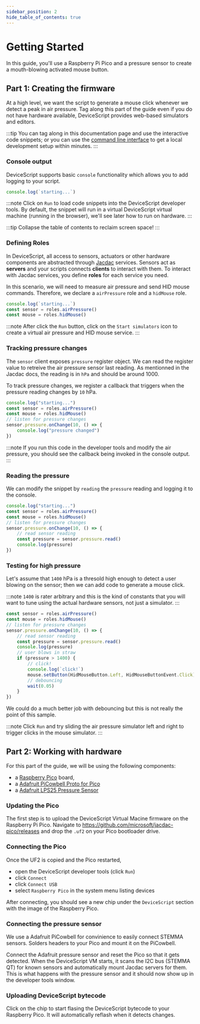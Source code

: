```yaml
---
sidebar_position: 2
hide_table_of_contents: true
---
```


# Getting Started

In this guide, you'll use a Raspberry Pi Pico and a pressure sensor to create a mouth-blowing activated mouse button.

## Part 1: Creating the firmware

At a high level, we want the script to generate a mouse click whenever we detect a peak in air pressure.
Tag along this part of the guide even if you do not have hardware available, DeviceScript provides web-based simulators and editors.

:::tip
You can tag along in this documentation page and use the interactive code snippets; or you can use the [command line interface](/dev/cli) to get a local development setup within minutes.
:::

### Console output

DeviceScript supports basic `console` functionality
which allows you to add logging to your script.

```ts
console.log(`starting...`)
```

:::note
Click on `Run` to load code snippets into the DeviceScript
developer tools.
By default, the snippet will run in a virtual DeviceScript virtual machine (running in the browser), we'll see later how to run on hardware.
:::

:::tip
Collapse the table of contents to reclaim screen space!
:::

### Defining Roles

In DeviceScript, all access to sensors, actuators or other hardware components are abstracted through [Jacdac](https://aka.ms/jacdac) services. Sensors act as **servers** and your scripts connects **clients** to interact with them.
To interact with Jacdac services, you define **roles** for each service you need.

In this scenario, we will need to measure air pressure and send HID mouse commands. Therefore, we declare a `airPressure` role and a `hidMouse` role.

```ts
console.log(`starting...`)
const sensor = roles.airPressure()
const mouse = roles.hidMouse()
```

:::note
After click the `Run` button, click on the
`Start simulators` icon to create a virtual air pressure
and HID mouse service.
:::

### Tracking pressure changes

The `sensor` client exposes `pressure` register object.
We can read the register value to retreive the air pressure
sensor last reading. As mentionned in the Jacdac docs,
the reading is in `hPa` and should be around 1000.

To track pressure changes, we register a callback that triggers when the pressure reading changes by `10` hPa.

```ts
console.log("starting...")
const sensor = roles.airPressure()
const mouse = roles.hidMouse()
// listen for pressure changes
sensor.pressure.onChange(10, () => {
    console.log("pressure changed")
})
```

:::note
If you run this code in the developer tools and modify
the air pressure, you should see the callback being invoked
in the console output.
:::

### Reading the pressure

We can modify the snippet by `reading` the `pressure` reading
and logging it to the console.

```ts
console.log("starting...")
const sensor = roles.airPressure()
const mouse = roles.hidMouse()
// listen for pressure changes
sensor.pressure.onChange(10, () => {
    // read sensor reading
    const pressure = sensor.pressure.read()
    console.log(pressure)
})
```

### Testing for high pressure

Let's assume that `1400` hPa is a thresold high enough
to detect a user blowing on the sensor; then we
can add code to generate a mouse click.

:::note
`1400` is rater arbitrary and this is the kind of constants
that you will want to tune using the actual hardware sensors,
not just a simulator.
:::

```ts
const sensor = roles.airPressure()
const mouse = roles.hidMouse()
// listen for pressure changes
sensor.pressure.onChange(10, () => {
    // read sensor reading
    const pressure = sensor.pressure.read()
    console.log(pressure)
    // user blows in straw
    if (pressure > 1400) {
        // click!
        console.log(`click!`)
        mouse.setButton(HidMouseButton.Left, HidMouseButtonEvent.Click)
        // debouncing
        wait(0.05)
    }
})
```

We could do a much better job with debouncing but this
is not really the point of this sample.

:::note
Click `Run` and try sliding the air pressure simulator left
and right to trigger clicks in the mouse simulator.
:::

## Part 2: Working with hardware

For this part of the guide, we will be using the following components:

-   a [Raspberry Pico](https://www.raspberrypi.com/products/raspberry-pi-pico/) board,
-   a [Adafruit PiCowbell Proto for Pico](https://www.adafruit.com/product/5200)
-   a [Adafruit LPS25 Pressure Sensor](https://www.adafruit.com/product/4530)

### Updating the Pico

The first step is to upload the DeviceScript Virtual Macine
firmware on the Raspberry Pi Pico.
Navigate to https://github.com/microsoft/jacdac-pico/releases and drop the `.uf2` on your Pico bootloader drive.

### Connecting the Pico

Once the UF2 is copied and the Pico restarted,

-   open the DeviceScript developer tools (click `Run`)
-   click `Connect`
-   click `Connect USB`
-   select `Raspberry Pico` in the system menu listing devices

After connecting, you should see a new chip under the `DeviceScript` section with the image of the Raspberry Pico.

### Connecting the pressure sensor

We use a Adafruit PiCowbell for convinience to easily connect
STEMMA sensors. Solders headers to your Pico and mount it
on the PiCowbell.

Connect the Adafruit pressure sensor and reset the Pico
so that it gets detected. When the DeviceScript VM starts,
it scans the I2C bus (STEMMA QT) for known sensors and automatically mount Jacdac servers for them. This is what
happens with the pressure sensor and it should now show up
in the developer tools window.

### Uploading DeviceScript bytecode

Click on the chip to start flasing the DeviceScript bytecode
to your Raspberry Pico. It will automatically reflash when it detects changes.
